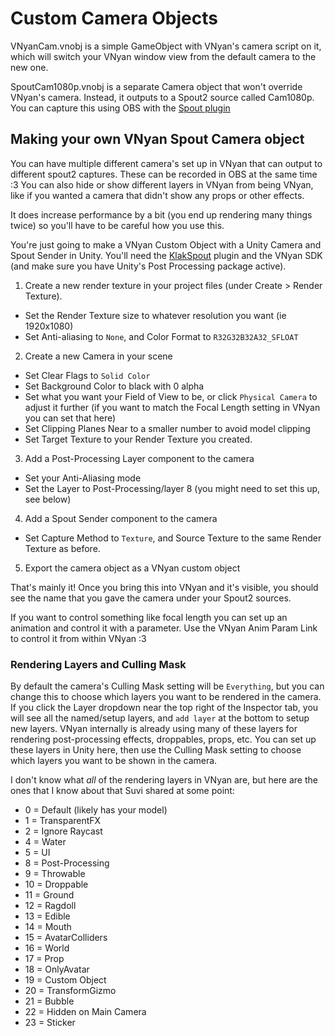 # Custom Camera Objects
VNyanCam.vnobj is a simple GameObject with VNyan's camera script on it, which will switch your VNyan window view from the default camera to the new one.

SpoutCam1080p.vnobj is a separate Camera object that won't override VNyan's camera. Instead, it outputs to a Spout2 source called Cam1080p. You can capture this using OBS with the [Spout plugin](https://github.com/Off-World-Live/obs-spout2-plugin)

## Making your own VNyan Spout Camera object
You can have multiple different camera's set up in VNyan that can output to different spout2 captures. These can be recorded in OBS at the same time :3 You can also hide or show different layers in VNyan from being VNyan, like if you wanted a camera that didn't show any props or other effects.

It does increase performance by a bit (you end up rendering many things twice) so you'll have to be careful how you use this.

You're just going to make a VNyan Custom Object with a Unity Camera and Spout Sender in Unity. You'll need the [KlakSpout](<https://github.com/keijiro/KlakSpout>) plugin and the VNyan SDK (and make sure you have Unity's Post Processing package active).
1. Create a new render texture in your project files (under Create > Render Texture).
  - Set the Render Texture size to whatever resolution you want (ie 1920x1080)
  -  Set Anti-aliasing to `None`, and Color Format to `R32G32B32A32_SFLOAT`
2. Create a new Camera in your scene 
  - Set Clear Flags  to `Solid Color`
  - Set Background Color to black with 0 alpha
  - Set what you want your Field of View to be, or click `Physical Camera` to adjust it further (if you want to match the Focal Length setting in VNyan you can set that here)
  - Set Clipping Planes Near to a smaller number to avoid model clipping
  - Set Target Texture to your Render Texture you created.
3. Add a Post-Processing Layer component to the camera
  - Set your Anti-Aliasing mode
  - Set the Layer to Post-Processing/layer 8 (you might need to set this up, see below)
4. Add a Spout Sender component to the camera
  - Set Capture Method to `Texture`, and Source Texture to the same Render Texture as before.
5. Export the camera object as a VNyan custom object

That's mainly it! Once you bring this into VNyan and it's visible, you should see the name that you gave the camera under your Spout2 sources.

If you want to control something like focal length you can set up an animation and control it with a parameter. Use the VNyan Anim Param Link to control it from within VNyan :3

### Rendering Layers and Culling Mask
By default the camera's Culling Mask setting will be `Everything`, but you can change this to choose which layers you want to be rendered in the camera. If you click the Layer dropdown near the top right of the Inspector tab, you will see all the named/setup layers, and `add layer` at the bottom to setup new layers. VNyan internally is already using many of these layers for rendering post-processing effects, droppables, props, etc. You can set up these layers in Unity here, then use the Culling Mask setting to choose which layers you want to be shown in the camera.

I don't know what *all* of the rendering layers in VNyan are, but here are the ones that I know about that Suvi shared at some point:
- 0 = Default (likely has your model)
- 1 = TransparentFX
- 2 = Ignore Raycast
- 4 = Water
- 5 = UI
- 8 = Post-Processing
- 9 = Throwable
- 10 = Droppable
- 11 = Ground
- 12 = Ragdoll
- 13 = Edible
- 14 = Mouth
- 15 = AvatarColliders
- 16 = World
- 17 = Prop
- 18 = OnlyAvatar
- 19 = Custom Object
- 20 = TransformGizmo
- 21 = Bubble
- 22 = Hidden on Main Camera
- 23 = Sticker